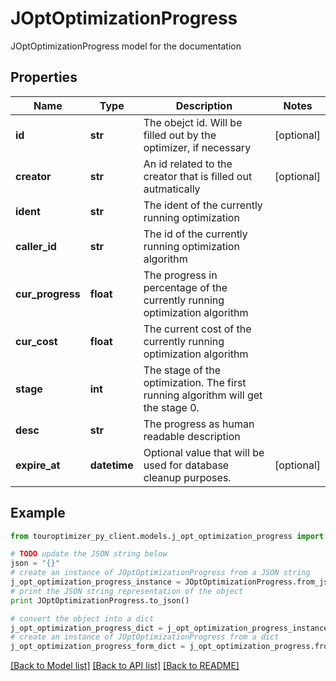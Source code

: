 # JOptOptimizationProgress

JOptOptimizationProgress model for the documentation

## Properties

Name | Type | Description | Notes
------------ | ------------- | ------------- | -------------
**id** | **str** | The obejct id. Will be filled out by the optimizer, if necessary | [optional] 
**creator** | **str** | An id related to the creator that is filled out autmatically | [optional] 
**ident** | **str** | The ident of the currently running optimization | 
**caller_id** | **str** | The id of the currently running optimization algorithm | 
**cur_progress** | **float** | The progress in percentage of the currently running optimization algorithm | 
**cur_cost** | **float** | The current cost of the currently running optimization algorithm | 
**stage** | **int** | The stage of the optimization. The first running algorithm will get the stage 0. | 
**desc** | **str** | The progress as human readable description | 
**expire_at** | **datetime** | Optional value that will be used for database cleanup purposes. | [optional] 

## Example

```python
from touroptimizer_py_client.models.j_opt_optimization_progress import JOptOptimizationProgress

# TODO update the JSON string below
json = "{}"
# create an instance of JOptOptimizationProgress from a JSON string
j_opt_optimization_progress_instance = JOptOptimizationProgress.from_json(json)
# print the JSON string representation of the object
print JOptOptimizationProgress.to_json()

# convert the object into a dict
j_opt_optimization_progress_dict = j_opt_optimization_progress_instance.to_dict()
# create an instance of JOptOptimizationProgress from a dict
j_opt_optimization_progress_form_dict = j_opt_optimization_progress.from_dict(j_opt_optimization_progress_dict)
```
[[Back to Model list]](../README.md#documentation-for-models) [[Back to API list]](../README.md#documentation-for-api-endpoints) [[Back to README]](../README.md)


